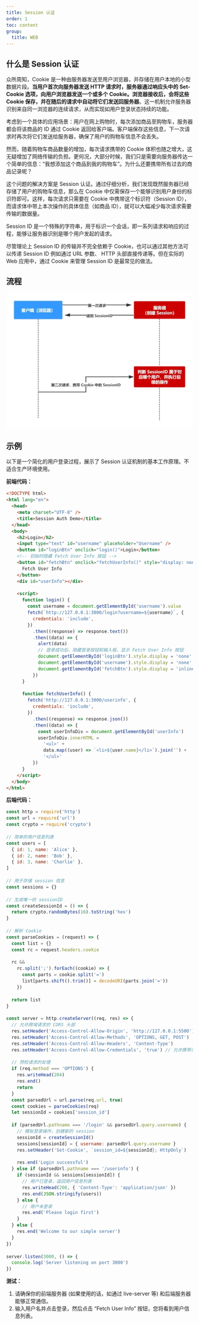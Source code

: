 ```yaml
---
title: Session 认证
order: 1
toc: content
group:
  title: WEB
---
```


## 什么是 Session 认证

众所周知，Cookie 是一种由服务器发送至用户浏览器，并存储在用户本地的小型数据片段。**当用户首次向服务器发送 HTTP 请求时，服务器通过响应头中的 Set-Cookie 选项，向用户浏览器发送一个或多个 Cookie。浏览器接收后，会将这些 Cookie 保存，并在随后的请求中自动将它们发送回服务器**。这一机制允许服务器识别来自同一浏览器的连续请求，从而实现如用户登录状态持续的功能。

考虑到一个具体的应用场景：用户在网上购物时，每次添加商品至购物车，服务器都会将该商品的 ID 通过 Cookie 返回给客户端。客户端保存这些信息，下一次请求时再次将它们发送给服务器，确保了用户的购物车信息不会丢失。

然而，随着购物车商品数量的增加，每次请求携带的 Cookie 体积也随之增大，这无疑增加了网络传输的负担。更何况，大部分时候，我们只是需要向服务器传达一个简单的信息：“我想添加这个商品到我的购物车”。为什么还要携带所有过去的商品记录呢？

这个问题的解决方案是 Session 认证。通过仔细分析，我们发现既然服务器已经存储了用户的购物车信息，那么在 Cookie 中仅需保存一个能够识别用户身份的标识符即可。这样，每次请求只需要在 Cookie 中携带这个标识符（Session ID），而请求体中带上本次操作的具体信息（如商品 ID），就可以大幅减少每次请求需要传输的数据量。

Session ID 是一个特殊的字符串，用于标识一个会话，即一系列请求和响应的过程，能够让服务器识别是哪个用户发起的请求。

尽管理论上 Session ID 的传输并不完全依赖于 Cookie，也可以通过其他方法可以传递 Session ID 例如通过 URL 参数、 HTTP 头部直接传递等。但在实际的 Web 应用中，通过 Cookie 来管理 Session ID 是最常见的做法。

## 流程

![20240419011028](https://raw.githubusercontent.com/chuenwei0129/my-picgo-repo/master/me/20240419011028.png)

## 示例

以下是一个简化的用户登录过程，展示了 Session 认证机制的基本工作原理。不适合生产环境使用。

**前端代码：**

```html
<!DOCTYPE html>
<html lang="en">
  <head>
    <meta charset="UTF-8" />
    <title>Session Auth Demo</title>
  </head>
  <body>
    <h2>Login</h2>
    <input type="text" id="username" placeholder="Username" />
    <button id="loginBtn" onclick="login()">Login</button>
    <!-- 初始时隐藏 Fetch User Info 按钮 -->
    <button id="fetchBtn" onclick="fetchUserInfo()" style="display: none">
      Fetch User Info
    </button>
    <div id="userInfo"></div>

    <script>
      function login() {
        const username = document.getElementById('username').value
        fetch(`http://127.0.0.1:3000/login?username=${username}`, {
          credentials: 'include',
        })
          .then((response) => response.text())
          .then((data) => {
            alert(data)
            // 登录成功后，隐藏登录按钮和输入框，显示 Fetch User Info 按钮
            document.getElementById('loginBtn').style.display = 'none'
            document.getElementById('username').style.display = 'none'
            document.getElementById('fetchBtn').style.display = 'inline'
          })
      }

      function fetchUserInfo() {
        fetch('http://127.0.0.1:3000/userinfo', {
          credentials: 'include',
        })
          .then((response) => response.json())
          .then((data) => {
            const userInfoDiv = document.getElementById('userInfo')
            userInfoDiv.innerHTML =
              '<ul>' +
              data.map((user) => `<li>${user.name}</li>`).join('') +
              '</ul>'
          })
      }
    </script>
  </body>
</html>
```

**后端代码：**

```js
const http = require('http')
const url = require('url')
const crypto = require('crypto')

// 简单的用户信息列表
const users = [
  { id: 1, name: 'Alice' },
  { id: 2, name: 'Bob' },
  { id: 3, name: 'Charlie' },
]

// 用于存储 session 信息
const sessions = {}

// 生成唯一的 sessionID
const createSessionId = () => {
  return crypto.randomBytes(16).toString('hex')
}

// 解析 Cookie
const parseCookies = (request) => {
  const list = {}
  const rc = request.headers.cookie

  rc &&
    rc.split(';').forEach((cookie) => {
      const parts = cookie.split('=')
      list[parts.shift().trim()] = decodeURI(parts.join('='))
    })

  return list
}

const server = http.createServer((req, res) => {
  // 允许跨域请求的 CORS 头部
  res.setHeader('Access-Control-Allow-Origin', 'http://127.0.0.1:5500') // 在实际部署中，应严格地设置这个值
  res.setHeader('Access-Control-Allow-Methods', 'OPTIONS, GET, POST')
  res.setHeader('Access-Control-Allow-Headers', 'Content-Type')
  res.setHeader('Access-Control-Allow-Credentials', 'true') // 允许携带证书

  // 预检请求的处理
  if (req.method === 'OPTIONS') {
    res.writeHead(204)
    res.end()
    return
  }
  const parsedUrl = url.parse(req.url, true)
  const cookies = parseCookies(req)
  let sessionId = cookies['session_id']

  if (parsedUrl.pathname === '/login' && parsedUrl.query.username) {
    // 模拟登录操作，创建新的 session
    sessionId = createSessionId()
    sessions[sessionId] = { username: parsedUrl.query.username }
    res.setHeader('Set-Cookie', `session_id=${sessionId}; HttpOnly`)

    res.end('Login successful')
  } else if (parsedUrl.pathname === '/userinfo') {
    if (sessionId && sessions[sessionId]) {
      // 用户已登录，返回用户信息列表
      res.writeHead(200, { 'Content-Type': 'application/json' })
      res.end(JSON.stringify(users))
    } else {
      // 用户未登录
      res.end('Please login first')
    }
  } else {
    res.end('Welcome to our simple server')
  }
})

server.listen(3000, () => {
  console.log('Server listening on port 3000')
})
```

**测试：**

1. 请确保你的前端服务器 (如果使用的话，如通过 live-server 等) 和后端服务器能够正常通信。
2. 输入用户名并点击登录，然后点击 “Fetch User Info” 按钮，您将看到用户信息列表。
